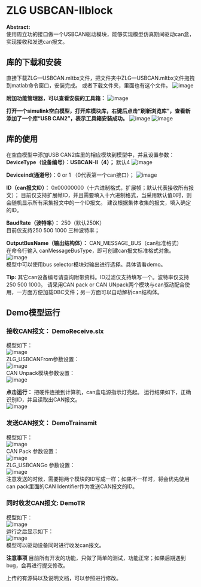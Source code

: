 # ZLG USBCAN-Ⅱblock

**Abstract:**  
使用周立功的接口做一个USBCAN驱动模块，能够实现模型仿真期间驱动can盒，实现接收和发送can报文。  

## **库的下载和安装**
直接下载ZLG—USBCAN.mltbx文件，把文件夹中ZLG—USBCAN.mltbx文件拖拽到matlab命令窗口，安装完成。
或者下载文件夹，里面也有这个文件。
![image](Picture/PixPin_2024-04-28_08-34-48.png)

**附加功能管理器，可以查看安装的工具箱：**
![image](Picture/PixPin_2024-04-28_08-35-03.png)

**打开一个simulink空白模型，打开库模块库，右键后点击“刷新浏览库”，查看新添加了一个库“USB CAN2”，表示工具箱安装成功。**
![image](Picture/PixPin_2024-04-28_08-35-12.png)
![image](Picture/PixPin_2024-04-28_08-35-21.png)

## 库的使用
在空白模型中添加USB CAN2库里的相应模块到模型中，并且设置参数：  
**DeviceType（设备编号）：USBCAN-Ⅱ（4）；** 默认4
![image](Picture/PixPin_2024-04-28_08-35-38.png)

**Deviceind(通道号）**：0 or 1 （0代表第一个can接口）；
![image](Picture/PixPin_2024-04-28_08-35-52.png)

**ID（can报文ID）：** 0x00000000（十六进制格式，扩展帧；默认代表接收所有报文）；
目前仅支持扩展帧ID，并且需要填入十六进制格式，当采用默认值0时，则会随机显示所有采集报文中的一个ID报文。
建议根据集体收集的报文，填入确定的ID。

**BaudRate（波特率）：** 250（默认250K）  
目前仅支持250 500 1000 三种波特率；

**OutputBusName（输出结构体）：** CAN_MESSAGE_BUS（can标准格式）  
在命令行输入 canMessageBusType，即可创建can报文标准格式对象。  
![image](Picture/PixPin_2024-04-28_08-36-00.png)  
模型中可以使用bus selector模块对输出进行选择。具体请看demo。

**Tip:** 其它can设备编号请查询附带资料。ID过滤仅支持填写一个。波特率仅支持250 500 1000。
请采用CAN pack  or CAN UNpack两个模块与can驱动配合使用，一方面方便加载DBC文件；另一方面可以自动解析can结构体。

## Demo模型运行
### **接收CAN报文：** DemoReceive.slx  

模型如下：  
![image](Picture/PixPin_2024-04-28_08-36-09.png)  
ZLG_USBCANFrom参数设置：  
![image](Picture/PixPin_2024-04-28_08-36-17.png)  
CAN Unpack模块参数设置：  
![image](Picture/PixPin_2024-04-28_08-36-26.png)  

**点击运行：**
把硬件连接到计算机，can盒电源指示灯亮起。
运行结果如下，正确识别ID，并且读取出CAN报文。  
![image](Picture/PixPin_2024-04-28_08-36-33.png)  

### **发送CAN报文：** DemoTrainsmit
模型如下：  
![image](Picture/PixPin_2024-04-28_08-36-41.png)  
CAN Pack 参数设置：  
![image](Picture/PixPin_2024-04-28_08-36-48.png)  
ZLG_USBCANGo 参数设置：  
![image](Picture/PixPin_2024-04-28_08-36-56.png)  
注意发送的时候，需要把两个模块的ID写成一样；如果不一样时，将会优先使用can pack里面的CAN Identifier作为发送CAN报文的ID。

### **同时收发CAN报文:** DemoTR
模型如下：  
![image](Picture/PixPin_2024-04-28_08-37-02.png)  
运行之后显示如下：  
![image](Picture/PixPin_2024-04-28_08-37-09.png)  
模型可以驱动设备同时进行收发can报文。

**注意事项**
目前所有开发的功能，只做了简单的测试，功能正常；如果后期遇到bug，会再进行提交修改。

上传的有源码以及说明文档，可以参照进行修改。












